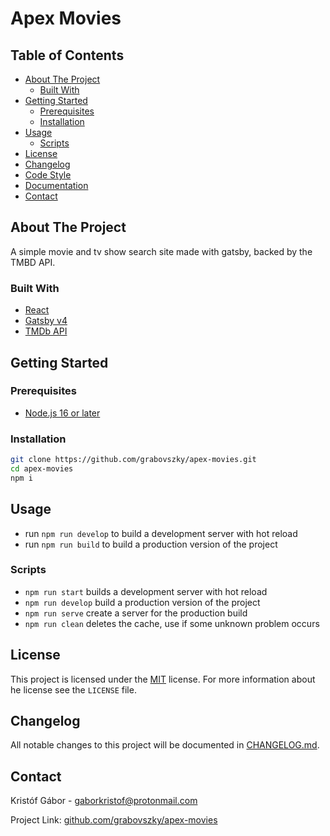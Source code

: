 # Apex Movies

## Table of Contents

- [About The Project](#about-the-project)
  - [Built With](#built-with)
- [Getting Started](#getting-started)
  - [Prerequisites](#prerequisites)
  - [Installation](#installation)
- [Usage](#usage)
  - [Scripts](#scripts)
- [License](#license)
- [Changelog](#changelog)
- [Code Style](#code-style)
- [Documentation](#documentation)
- [Contact](#contact)

## About The Project

A simple movie and tv show search site made with gatsby, backed by the TMBD API.

### Built With

- [React](https://reactjs.org)
- [Gatsby v4](https://www.gatsbyjs.com)
- [TMDb API](https://www.themoviedb.org)

## Getting Started

### Prerequisites

- [Node.js 16 or later](https://nodejs.org/en/)

### Installation

```bash
git clone https://github.com/grabovszky/apex-movies.git
cd apex-movies
npm i
```

## Usage

- run `npm run develop` to build a development server with hot reload
- run `npm run build` to build a production version of the project

### Scripts

- `npm run start` builds a development server with hot reload
- `npm run develop` build a production version of the project
- `npm run serve` create a server for the production build
- `npm run clean` deletes the cache, use if some unknown problem occurs

## License

This project is licensed under the [MIT](https://github.com/grabovszky/apex-movies/blob/master/LICENSE) license. For more information about he license see the `LICENSE` file.

## Changelog

All notable changes to this project will be documented in [CHANGELOG.md](https://github.com/grabovszky/apex-movies/blob/master/CHANGELOG.md).


## Contact

Kristóf Gábor - [gaborkristof@protonmail.com](gaborkristof@protonmail.com)

Project Link: [github.com/grabovszky/apex-movies](https://github.com/grabovszky/apex-movies)
